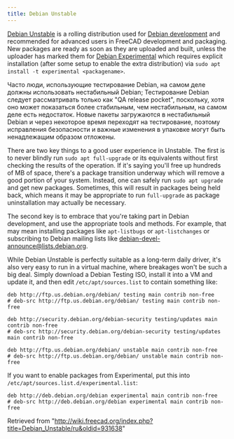```yaml
---
title: Debian Unstable
---
```

[Debian Unstable](https://wiki.debian.org/DebianUnstable) is a rolling distribution used for [Debian development](/Debian_development "Debian development") and recommended for advanced users in FreeCAD development and packaging. New packages are ready as soon as they are uploaded and built, unless the uploader has marked them for [Debian Experimental](https://wiki.debian.org/DebianExperimental) which requires explicit installation (after some setup to enable the extra distribution) via `sudo apt install -t experimental <packagename>`.

Часто люди, использующие тестирование Debian, на самом деле должны использовать нестабильный Debian; Тестирование Debian следует рассматривать только как "QA release pocket", поскольку, хотя оно может показаться более стабильным, чем нестабильным, на самом деле есть недостаток. Новые пакеты загружаются в нестабильный Debian и через некоторое время переходят на тестирование, поэтому исправления безопасности и важные изменения в упаковке могут быть ненадлежащим образом отложены.

There are two key things to a good user experience in Unstable. The first is to never blindly run `sudo apt full-upgrade` or its equivalents without first checking the results of the operation. If it's saying you'll free up hundreds of MB of space, there's a package transition underway which will remove a good portion of your system. Instead, one can safely run `sudo apt upgrade` and get new packages. Sometimes, this will result in packages being held back, which means it may be appropriate to run `full-upgrade` as package uninstallation may actually be necessary.

The second key is to embrace that you're taking part in Debian development, and use the appropriate tools and methods. For example, that may mean installing packages like `apt-listbugs` or `apt-listchanges` or subscribing to Debian mailing lists like [debian-devel-announce@lists.debian.org](https://lists.debian.org/debian-devel-announce/).

While Debian Unstable is perfectly suitable as a long-term daily driver, it's also very easy to run in a virtual machine, where breakages won't be such a big deal. Simply download a Debian Testing ISO, install it into a VM and update it, and then edit `/etc/apt/sources.list` to contain something like:

```
deb http://ftp.us.debian.org/debian/ testing main contrib non-free
# deb-src http://ftp.us.debian.org/debian/ testing main contrib non-free

deb http://security.debian.org/debian-security testing/updates main contrib non-free
# deb-src http://security.debian.org/debian-security testing/updates main contrib non-free

deb http://ftp.us.debian.org/debian/ unstable main contrib non-free
# deb-src http://ftp.us.debian.org/debian/ unstable main contrib non-free

```

If you want to enable packages from Experimental, put this into `/etc/apt/sources.list.d/experimental.list`:

```
deb http://deb.debian.org/debian experimental main contrib non-free
# deb-src http://deb.debian.org/debian experimental main contrib non-free

```

Retrieved from "<http://wiki.freecad.org/index.php?title=Debian_Unstable/ru&oldid=931638>"